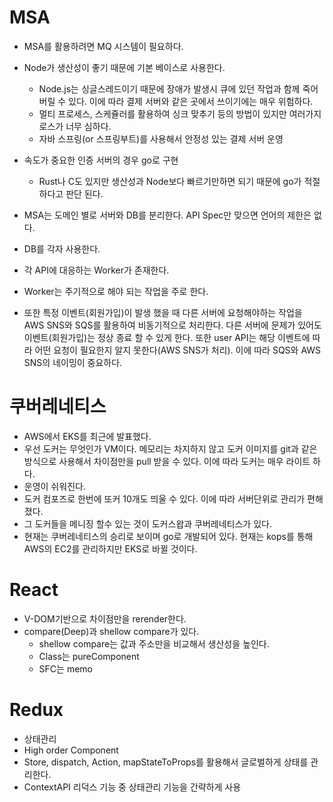 
# MSA
- MSA를 활용하려면 MQ 시스템이 필요하다.
- Node가 생산성이 좋기 때문에 기본 베이스로 사용한다.
  - Node.js는 싱글스레드이기 때문에 장애가 발생시 큐에 있던 작업과 함께 죽어버릴 수 있다. 이에 따라 결제 서버와 같은 곳에서 쓰이기에는 매우 위험하다.
  - 멀티 프로세스, 스케쥴러를 활용하여 싱크 맞추기 등의 방법이 있지만 여러가지 로스가 너무 심하다.
  - 자바 스프링(or 스프링부트)를 사용해서 안정성 있는 결제 서버 운영
- 속도가 중요한 인증 서버의 경우 go로 구현
  - Rust나 C도 있지만 생산성과 Node보다 빠르기만하면 되기 때문에 go가 적절하다고 판단 된다.

- MSA는 도메인 별로 서버와 DB를 분리한다. API Spec만 맞으면 언어의 제한은 없다.
- DB를 각자 사용한다.
- 각 API에 대응하는 Worker가 존재한다.
- Worker는 주기적으로 해야 되는 작업을 주로 한다.
- 또한 특정 이벤트(회원가입)이 발생 했을 때 다른 서버에 요청해야하는 작업을 AWS SNS와 SQS를 활용하여 비동기적으로 처리한다. 다른 서버에 문제가 있어도 이벤트(회원가입)는 정상 종료 할 수 있게 한다. 또한 user API는 해당 이벤트에 따라 어떤 요청이 필요한지 알지 못한다(AWS SNS가 처리). 이에 따라 SQS와 AWS SNS의 네이밍이 중요하다.

# 쿠버레네티스
- AWS에서 EKS를 최근에 발표했다.
- 우선 도커는 무엇인가 VM이다. 메모리는 차지하지 않고 도커 이미지를 git과 같은 방식으로 사용해서 차이점만을 pull 받을 수 있다. 이에 따라 도커는 매우 라이트 하다.
- 운영이 쉬워진다.
- 도커 컴포즈로 한번에 또커 10개도 띄울 수 있다. 이에 따라 서버단위로 관리가 편해졌다.
- 그 도커들을 메니징 할수 있는 것이 도커스왑과 쿠버레네티스가 있다.
- 현재는 쿠버레네티스의 승리로 보이며 go로 개발되어 있다. 현재는 kops를 통해 AWS의 EC2를 관리하지만 EKS로 바뀔 것이다.

# React
- V-DOM기반으로 차이점만을 rerender한다.
- compare(Deep)과 shellow compare가 있다.
  - shellow compare는 값과 주소만을 비교해서 생산성을 높인다.
  - Class는 pureComponent
  - SFC는 memo

# Redux
- 상태관리
- High order Component
- Store, dispatch, Action, mapStateToProps를 활용해서 글로벌하게 상태를 관리한다.
- ContextAPI 리덕스 기능 중 상태관리 기능을 간략하게 사용

